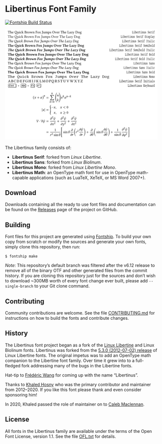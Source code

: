 # Libertinus Font Family

[![Fontship Build Status](https://img.shields.io/github/workflow/status/alerque/libertinus/Fontship?label=Fontship&logo=Github)](https://github.com/alerque/libertinus/actions?workflow=Fontship)

![Sample of Libertinus Font Family](preview.svg)

The Libertinus family consists of:

* **Libertinus Serif**: forked from *Linux Libertine*.
* **Libertinus Sans**: forked from *Linux Biolinum*.
* **Libertinus Mono**: forked from *Linux Libertine Mono*.
* **Libertinus Math**: an OpenType math font for use in OpenType math-capable applications (such as LuaTeX, XeTeX, or MS Word 2007+).

## Download

Downloads containing all the ready to use font files and documentation can be found on the [Releases][3] page of the project on GitHub.

## Building

Font files for this project are generated using [Fontship][fontship].
To build your own copy from scratch or modify the sources and generate your own fonts, simply clone this repository, then run:

```console
$ fontship make
```

*Note*: This repository’s default branch was filtered after the v6.12 release to remove all of the binary OTF and other generated files from the commit history.
If you are cloning this repository just for the sources and don’t wish to download ~300MB worth of every font change ever built, please add `--single-branch` to your Git clone command.

## Contributing

Community contributions are welcome.
See the file [CONTRIBUTING.md](CONTRIBUTING.md) for instructions on how to build the fonts and contribute changes.

## History

The Libertinus font project began as a fork of the [Linux Libertine][1] and Linux Biolinum fonts.
Libertinus was forked from the [5.3.0 (2012-07-02) release][2] of Linux Libertine fonts.
The original impetus was to add an OpenType math companion to the Libertine font family.
Over time it grew into to a full-fledged fork addressing many of the bugs in the Libertine fonts.

Hat-tip to [Frédéric Wang][fred-wang] for coming up with the name “Libertinus”.

Thanks to [Khaled Hosny][khaledhosny] who was the primary contributor and maintainer from 2012–2020.
If you like this font please thank and even consider sponsoring him!

In 2020, Khaled passed the role of maintainer on to [Caleb Maclennan][alerque].

## License

All fonts in the Libertinus family are available under the terms of the Open Font License, version 1.1.
See the file [OFL.txt](OFL.txt) for details.

[1]: https://en.wikipedia.org/wiki/Linux_Libertine
[2]: https://sourceforge.net/projects/linuxlibertine/files/linuxlibertine/
[3]: https://github.com/alerque/libertinus/releases
[khaledhosny]: https://github.com/khaledhosny
[alerque]: https://github.com/alerque
[fred-wang]: https://github.com/fred-wang
[fontship]: https://github.com/theleagueof/fontship
